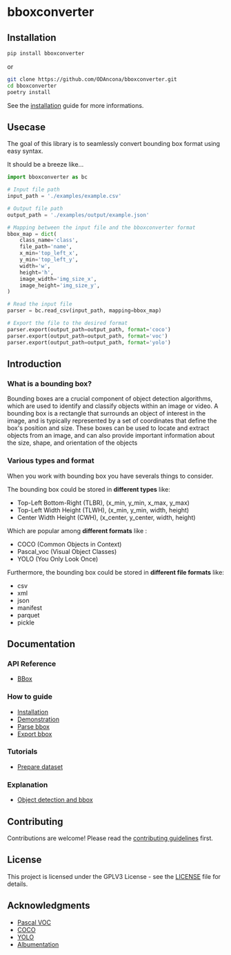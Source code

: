 # bboxconverter

## Installation

```bash
pip install bboxconverter
```

or

```bash
git clone https://github.com/ODAncona/bboxconverter.git
cd bboxconverter
poetry install
```

See the [installation](https://github.com/ODAncona/bboxconverter/blob/main/docs/how_to_guide/installation.md) guide for more informations.

## Usecase

The goal of this library is to seamlessly convert bounding box format using easy syntax.

It should be a breeze like...

```python
import bboxconverter as bc

# Input file path
input_path = './examples/example.csv'

# Output file path
output_path = './examples/output/example.json'

# Mapping between the input file and the bboxconverter format
bbox_map = dict(
    class_name='class',
    file_path='name',
    x_min='top_left_x',
    y_min='top_left_y',
    width='w',
    height='h',
    image_width='img_size_x',
    image_height='img_size_y',
)

# Read the input file
parser = bc.read_csv(input_path, mapping=bbox_map)

# Export the file to the desired format
parser.export(output_path=output_path, format='coco')
parser.export(output_path=output_path, format='voc')
parser.export(output_path=output_path, format='yolo')

```

## Introduction

### What is a bounding box?

Bounding boxes are a crucial component of object detection algorithms, which are used to identify and classify objects within an image or video. A bounding box is a rectangle that surrounds an object of interest in the image, and is typically represented by a set of coordinates that define the box's position and size. These boxes can be used to locate and extract objects from an image, and can also provide important information about the size, shape, and orientation of the objects

### Various types and format

When you work with bounding box you have severals things to consider.

The bounding box could be stored in **different types** like:

- Top-Left Bottom-Right (TLBR), (x_min, y_min, x_max, y_max)
- Top-Left Width Height (TLWH), (x_min, y_min, width, height)
- Center Width Height (CWH), (x_center, y_center, width, height)

Which are popular among **different formats** like :

- COCO (Common Objects in Context)
- Pascal_voc (Visual Object Classes)
- YOLO (You Only Look Once)

Furthermore, the bounding box could be stored in **different file formats** like:

- csv
- xml
- json
- manifest
- parquet
- pickle


## Documentation

### API Reference

- [BBox](https://github.com/ODAncona/bboxconverter/blob/main/docs/api_reference/bbox.md)

### How to guide

- [Installation](https://github.com/ODAncona/bboxconverter/blob/main/docs/how_to_guide/installation.md)
- [Demonstration](https://github.com/ODAncona/bboxconverter/blob/main/demo.ipynb)
- [Parse bbox](https://github.com/ODAncona/bboxconverter/blob/main/docs/how_to_guide/parse_bbox.md)
- [Export bbox](https://github.com/ODAncona/bboxconverter/blob/main/docs/how_to_guide/export_bbox.md)

### Tutorials

- [Prepare dataset](https://github.com/ODAncona/bboxconverter/blob/main/docs/tutorials/prepare_dataset.md)

### Explanation

- [Object detection and bbox](https://github.com/ODAncona/bboxconverter/blob/main/docs/explanation/object_detection_and_bbox.md)

## Contributing

Contributions are welcome! Please read the [contributing guidelines](https://github.com/ODAncona/bboxconverter/blob/main/CONTRIBUTING.md) first.

## License

This project is licensed under the GPLV3 License - see the [LICENSE](https://github.com/ODAncona/bboxconverter/blob/main/LICENSE) file for details.

## Acknowledgments

- [Pascal VOC](http://host.robots.ox.ac.uk/pascal/VOC/)
- [COCO](http://cocodataset.org/#home)
- [YOLO](https://pjreddie.com/darknet/yolo/)
- [Albumentation](https://albumentations.ai/)
